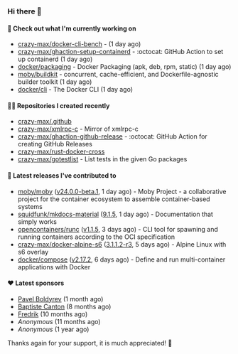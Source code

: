 ### Hi there 👋

#### 👷 Check out what I'm currently working on

- [crazy-max/docker-cli-bench](https://github.com/crazy-max/docker-cli-bench) -  (1 day ago)
- [crazy-max/ghaction-setup-containerd](https://github.com/crazy-max/ghaction-setup-containerd) - :octocat: GitHub Action to set up containerd (1 day ago)
- [docker/packaging](https://github.com/docker/packaging) - Docker Packaging (apk, deb, rpm, static) (1 day ago)
- [moby/buildkit](https://github.com/moby/buildkit) - concurrent, cache-efficient, and Dockerfile-agnostic builder toolkit (1 day ago)
- [docker/cli](https://github.com/docker/cli) - The Docker CLI (1 day ago)

#### 👨‍💻 Repositories I created recently

- [crazy-max/.github](https://github.com/crazy-max/.github)
- [crazy-max/xmlrpc-c](https://github.com/crazy-max/xmlrpc-c) - Mirror of xmlrpc-c
- [crazy-max/ghaction-github-release](https://github.com/crazy-max/ghaction-github-release) - :octocat: GitHub Action for creating GitHub Releases
- [crazy-max/rust-docker-cross](https://github.com/crazy-max/rust-docker-cross)
- [crazy-max/gotestlist](https://github.com/crazy-max/gotestlist) - List tests in the given Go packages

#### 🚀 Latest releases I've contributed to

- [moby/moby](https://github.com/moby/moby) ([v24.0.0-beta.1](https://github.com/moby/moby/releases/tag/v24.0.0-beta.1), 1 day ago) - Moby Project - a collaborative project for the container ecosystem to assemble container-based systems
- [squidfunk/mkdocs-material](https://github.com/squidfunk/mkdocs-material) ([9.1.5](https://github.com/squidfunk/mkdocs-material/releases/tag/9.1.5), 1 day ago) - Documentation that simply works
- [opencontainers/runc](https://github.com/opencontainers/runc) ([v1.1.5](https://github.com/opencontainers/runc/releases/tag/v1.1.5), 3 days ago) - CLI tool for spawning and running containers according to the OCI specification
- [crazy-max/docker-alpine-s6](https://github.com/crazy-max/docker-alpine-s6) ([3.1.1.2-r3](https://github.com/crazy-max/docker-alpine-s6/releases/tag/3.1.1.2-r3), 5 days ago) - Alpine Linux with s6 overlay
- [docker/compose](https://github.com/docker/compose) ([v2.17.2](https://github.com/docker/compose/releases/tag/v2.17.2), 6 days ago) - Define and run multi-container applications with Docker

#### ❤️ Latest sponsors
- [Pavel Boldyrev](https://github.com/bpg) (1 month ago)
- [Baptiste Canton](https://github.com/batmac) (8 months ago)
- [Fredrik](https://github.com/fredrikscode) (10 months ago)
- _Anonymous_ (11 months ago)
- _Anonymous_ (1 year ago)

Thanks again for your support, it is much appreciated! 🙏

